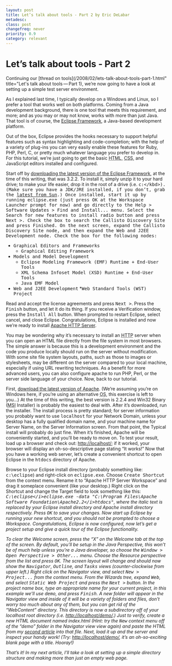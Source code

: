 ```yaml
---
layout: post
title: Let’s talk about tools - Part 2 by Eric DeLabar
metadesc: 
class: post
changefreq: never
priority: 0.9
category: relevant
---
```

# Let’s talk about tools - Part 2

Continuing our [thread on tools](/2008/02/lets-talk-about-tools-part-1.html" title="Let's talk about tools — Part 1), 
we’re now going to have a look at setting up a simple test server environment.

As I explained last time, I typically develop on a Windows and Linux, so I prefer a tool that works well on both platforms. 
Coming from a Java development background, there is one tool that meets this requirement, and more; and as you may or may 
not know, works with more than just Java.  That tool is of course, the [Eclipse Framework](http://www.eclipse.org/), 
a Java-based development platform.

Out of the box, Eclipse provides the hooks necessary to support helpful features such as syntax highlighting and code-completion; 
with the help of a variety of plug-ins you can very easily enable these features for Ruby, PHP, Perl, 
C, or pretty much whatever language you prefer to develop in. For this tutorial, we’re just going to get the basic 
<acronym title="HyperText Markup Language">HTML</acronym>, 
<acronym title="Cascading Style Sheets">CSS</acronym>, and JavaScript editors installed and configured.

Start off by [downloading the latest version of the Eclipse Framework](http://www.eclipse.org/downloads/), 
at the time of this writing, that was 3.2.2.  To install it, simply unzip it to your hard drive; to make your life 
easier, drop it in the root of a drive (i.e. <kbd>c:\</kbd>). (Make sure you have a JDK/JRE installed, if you don’t, 
grab the [latest from Sun](http://java.sun.com/javase/downloads/index.jsp).) Once installed, start it up 
by running <kbd>eclipse.exe</kbd> (just press OK at the Workspace Launcher prompt for now) and go directly to the 
<kbd>Help &gt; Software Updates &gt; Find and Install...</kbd> menu.  Select the <kbd>Search for new features to install</kbd> 
radio button and press <kbd>Next &gt;</kbd>.  Check the box to search the <kbd>Callisto Discovery Site</kbd> and press 
<kbd>Finished</kbd>.  On the next screen, expand the <kbd>Callisto Discovery Site</kbd> node, and then expand the 
<kbd>Web and J2EE Development</kbd> node.  Check the box for the following nodes:

* <kbd>Graphical Editors and Frameworks</kbd>
	* <kbd>Graphical Editing Framework</kbd>
* <kbd>Models and Model Development</kbd>
	* <kbd>Eclipse Modeling Framework (EMF) Runtime + End-User Tools</kbd>
	* <kbd>XML Schema Infoset Model (XSD) Runtime + End-User Tools</kbd>
	* <kbd>Java EMF Model</kbd>
* <kbd>Web and J2EE Development</kbd>
	*<kbd>Web Standard Tools (WST) Project</kbd>

Read and accept the license agreements and press <kbd>Next &gt;</kbd>.  Press the <kbd>Finish</kbd> button, and let it do 
its thing.  If you receive a Verification window, press the <kbd>Install All</kbd> button.  When prompted to restart Eclipse, 
select cancel, and close Eclipse.  Congratulations, Eclipse is installed and now we’re ready to install 
[Apache HTTP Server](http://www.apache.org/httpd/).

You may be wondering why it’s necessary to install an <acronym title="HyperText Transfer Protocol">HTTP</acronym> 
server when you can open an HTML file directly from the file system in most browsers.  The simple 
answer is because this is a development environment and the code you produce locally should run on the server without 
modification.  With some site file system layouts, paths, such as those to images or stylesheets, may be different on the 
server compared to your local machine, especially if using URL rewriting techniques.  As a benefit 
for more advanced users, you can also configure apache to run PHP, Perl, or the server side language 
of your choice.  Now, back to our tutorial.

First, [download the latest version of Apache](http://httpd.apache.org/download.cgi). (We’re assuming you’re on 
Windows here, if you’re using an alternative <acronym title="Operating System">OS</acronym>, this 
exercise is left to you…)  At the time of this writing, the best version is 2.2.4 and Win32 Binary 
(<acronym title="MicroSoft Installer">MSI</acronym> Installer) is probably the easiest to deal with. 
After it’s downloaded, run the installer.  The install process is pretty standard; for server information you probably 
want to use <kbd>localhost</kbd> for your Network Domain, unless your desktop has a fully qualified domain name, and your 
machine name for Server Name, on the Server Information screen.  From that point, the Typical install will probably do 
just fine.  When it’s finished, Apache will be conveniently started, and you’ll be ready to move on.  To test your result, 
load up a browser and check out: [http://localhost/](http://localhost/ "A link to the local machine, which by now is hopefully running Apache HTTPd"); 
if it worked, your browser will display an oh-so-descriptive page stating “It works!” Now that you have a working web server, 
let’s create a convenient shortcut to open Eclipse in the <kbd>htdocs</kbd> directory of Apache.

Browse to your Eclipse install directory (probably something like: <kbd>c:\eclipse</kbd>) and right-click on <kbd>eclipse.exe</kbd>. 
Choose <kbd>Create Shortcut</kbd> from the context menu.  Rename it to “Apache HTTP Server Workspace” and drag it someplace 
convenient (like your desktop.)  Right click on the Shortcut and change the Target field to look something like this: 
<kbd><i>C:\eclipse\</i>eclipse.exe -data "<i>C:\Program Files\Apache Software Foundation\Apache2.2\</i>htdocs"</kbd>, 
where the italic text is replaced by your Eclipse install directory and Apache install directory respectively. Press 
<kbd>OK</kbd> to save your changes.  Now start up Eclipse by running your new shortcut, and you should not be prompted 
to choose a Workspace.  Congratulations, Eclipse is now configured, now let’s get a project setup and give a quick tour 
of the Eclipse functionality.

To clear the Welcome screen, press the “X” on the Welcome tab at the top of the screen.  By default, you’ll be setup in 
the Java Perspective, this won’t be of much help unless you’re a Java developer, so choose the <kbd>Window &gt; Open Perspective &gt; Other...</kbd> 
menu.  Choose the Resource perspective from the list and press <kbd>OK</kbd>.  The screen layout will change and should 
now show the <kbd>Navigator</kbd>, <kbd>Outline</kbd>, and <kbd>Tasks</kbd> views (counter-clockwise from upper left.) 
Right click on the Navigator view, and select <kbd>New &gt; Project...</kbd> from the context menu.  From the Wizards 
tree, expand <kbd>Web</kbd>, and select <kbd>Static Web Project</kbd> and press the <kbd>Next &gt;</kbd> button.  In 
the project name box, type an appropriate name for your current project, in this example we’ll use <kbd>demo</kbd>, and 
press <kbd>Finish</kbd>.  A new folder will appear in the Navigator view and inside of it will be a variety of folders 
and files, don’t worry too much about any of them, but you can get rid of the “WebContent” directory.  This directory is 
now a subdirectory off of your localhost root directory (i.e. [http://localhost/demo/](http://localhost/demo/).) 
Just to verify, create a new HTML document named index.html (Hint: try the <kbd>New</kbd> context 
menu off of the “demo” folder in the Navigator view view again) and paste the HTML from my [second article](http://blog.ericdelabar.com/2007/02/in-beginning-there-was-doctype.html) 
into that file.  Next, load it up and the server and inspect your handy work! (Try: 
[http://localhost/demo/](http://localhost/demo/), it’s an oh-so-exciting blank page with a title. Hooray!)

That’s it!  In my next article, I’ll take a look at setting up a simple directory structure and making more than just 
an empty web page.

